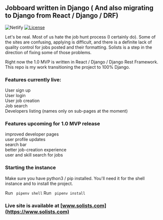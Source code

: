 ## Jobboard written in Django ( And also migrating to Django from React / Django / DRF)

![Netlify](https://img.shields.io/netlify/a71ca40d-f524-4c22-8ea2-9d42c6fdf177) [![License](https://img.shields.io/badge/License-Apache%202.0-blue.svg)](https://opensource.org/licenses/Apache-2.0)

Let's be real. Most of us hate the job hunt process (I certainly do). Some of the sites are confusing, applying is difficult, and there is a definite lack of quality control for jobs posted and their formatting. Solists is a step in the direction of fixing some of those problems. 

Right now the 1.0 MVP is written in React / Django / Django Rest Framework. This repo is my work transitioning the project to 100% Django. 



### Features currently live:
User sign up  
User login  
User job creation  
Job search  
Developers listing (names only on sub-pages at the moment)  

### Features upcoming for 1.0 MVP release
improved developer pages  
user profile updates  
search bar  
better job-creation experience  
user and skill search for jobs  

### Starting the instance

Make sure you have python3 / pip installed. You'll need it for the shell instance and to install the project.

Run <code> pipenv shell</code>
Run <code> pipenv install </code>


### Live site is available at [www.solists.com](https://www.solists.com)




